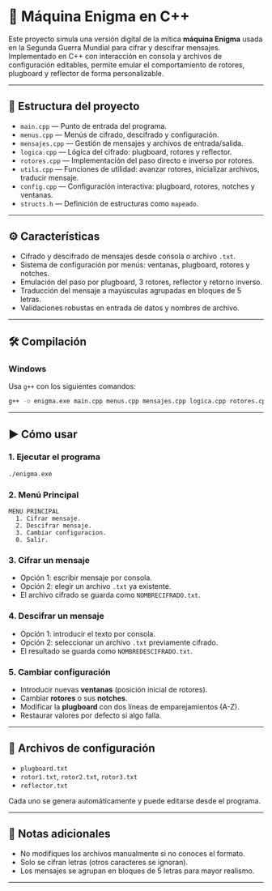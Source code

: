 # 🔐 Máquina Enigma en C++

Este proyecto simula una versión digital de la mítica **máquina Enigma** usada en la Segunda Guerra Mundial para cifrar y descifrar mensajes. Implementado en C++ con interacción en consola y archivos de configuración editables, permite emular el comportamiento de rotores, plugboard y reflector de forma personalizable.

---

## 📁 Estructura del proyecto

- `main.cpp` — Punto de entrada del programa.
- `menus.cpp` — Menús de cifrado, descifrado y configuración.
- `mensajes.cpp` — Gestión de mensajes y archivos de entrada/salida.
- `logica.cpp` — Lógica del cifrado: plugboard, rotores y reflector.
- `rotores.cpp` — Implementación del paso directo e inverso por rotores.
- `utils.cpp` — Funciones de utilidad: avanzar rotores, inicializar archivos, traducir mensaje.
- `config.cpp` — Configuración interactiva: plugboard, rotores, notches y ventanas.
- `structs.h` — Definición de estructuras como `mapeado`.

---

## ⚙️ Características

- Cifrado y descifrado de mensajes desde consola o archivo `.txt`.
- Sistema de configuración por menús: ventanas, plugboard, rotores y notches.
- Emulación del paso por plugboard, 3 rotores, reflector y retorno inverso.
- Traducción del mensaje a mayúsculas agrupadas en bloques de 5 letras.
- Validaciones robustas en entrada de datos y nombres de archivo.

---

## 🛠️ Compilación

### Windows

Usa `g++` con los siguientes comandos:

```bash
g++ -o enigma.exe main.cpp menus.cpp mensajes.cpp logica.cpp rotores.cpp utils.cpp config.cpp -std=c++17
```

---

## ▶️ Cómo usar

### 1. Ejecutar el programa

```bash
./enigma.exe
```

### 2. Menú Principal

```text
MENU PRINCIPAL
  1. Cifrar mensaje.
  2. Descifrar mensaje.
  3. Cambiar configuracion.
  0. Salir.
```

### 3. Cifrar un mensaje

- Opción 1: escribir mensaje por consola.
- Opción 2: elegir un archivo `.txt` ya existente.
- El archivo cifrado se guarda como `NOMBRECIFRADO.txt`.

### 4. Descifrar un mensaje

- Opción 1: introducir el texto por consola.
- Opción 2: seleccionar un archivo `.txt` previamente cifrado.
- El resultado se guarda como `NOMBREDESCIFRADO.txt`.

### 5. Cambiar configuración

- Introducir nuevas **ventanas** (posición inicial de rotores).
- Cambiar **rotores** o sus **notches**.
- Modificar la **plugboard** con dos líneas de emparejamientos (A-Z).
- Restaurar valores por defecto si algo falla.

---

## 🔧 Archivos de configuración

- `plugboard.txt`
- `rotor1.txt`, `rotor2.txt`, `rotor3.txt`
- `reflector.txt`

Cada uno se genera automáticamente y puede editarse desde el programa.

---

## 📌 Notas adicionales

- No modifiques los archivos manualmente si no conoces el formato.
- Solo se cifran letras (otros caracteres se ignoran).
- Los mensajes se agrupan en bloques de 5 letras para mayor realismo.

---
